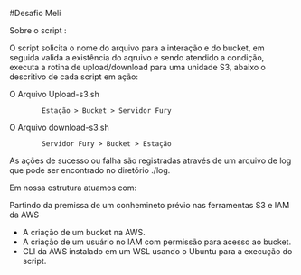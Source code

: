 #Desafio Meli

Sobre o script :

O script solicita o nome do arquivo para a interação e do bucket, em seguida valida a existência do aqruivo e sendo atendido a condição, executa a rotina de upload/download para uma unidade S3, abaixo o descritivo de cada script em ação:

O Arquivo Upload-s3.sh

			Estação > Bucket > Servidor Fury


O Arquivo download-s3.sh

			Servidor Fury > Bucket > Estação


As ações de sucesso ou falha são registradas através de um arquivo de log que pode ser encontrado no diretório ./log.

Em nossa estrutura atuamos com:

Partindo da premissa de um conhemineto prévio nas ferramentas S3 e IAM da AWS
- A criação de um bucket na AWS.
- A criação de um usuário no IAM com permissão para acesso ao bucket.
- CLI da AWS instalado em um WSL usando o Ubuntu para a execução do script.
